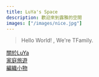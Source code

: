 ```yaml
---
title: LuYa's Space
description: 歡迎來到露雅的空間
images: ["/images/nice.jpg"]
---
```


> Hello World!   , We're TFamily.  

[關於LuYa](/about  "請點擊後有更多資訊!!!")  
[家庭旅遊](/portfolio  "請點擊後有更多資訊!!!")  
[編織小物](/fabric  "請點擊後有更多資訊!!!")  

